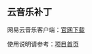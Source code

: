 ## 云音乐补丁

网易云音乐客户端：[官网下载](http://music.163.com/#/download)

使用说明请参考：[项目首页](https://jixunmoe.github.io/cloudmusic-patch/)